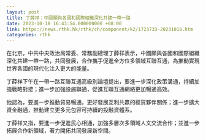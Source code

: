 ```yaml
---
layout: post
title: 丁薛祥：中國願與各國和國際組織深化共建一帶一路
date: 2023-10-18 16:43:54.000000000 +08:00
link: https://news.rthk.hk/rthk/ch/component/k2/1723733-20231018.htm
categories: rthk
---
```


在北京，中共中央政治局常委、常務副總理丁薛祥表示，中國願與各國和國際組織深化共建一帶一路，共同發展，合作攜手促進全方位多領域互聯互通，為推動實現世界各國的現代化注入更大的能量。

丁薛祥下午在一帶一路互聯互通高級別論壇提出，要進一步深化政策溝通，持續加強戰略對接；進一步加強設施聯通，促進互聯互通網絡更加暢通高效。

他認為，要進一步推動貿易暢通，更好發展互利共贏的經貿夥伴關係；進一步擴大資金融通，推動建立更多元包容可持續的投融資體系。

丁薛祥又指，要進一步促進民心相通，加強多層次多領域人文交流合作；並進一步拓展合作新領域，著力開拓共同發展新空間。
